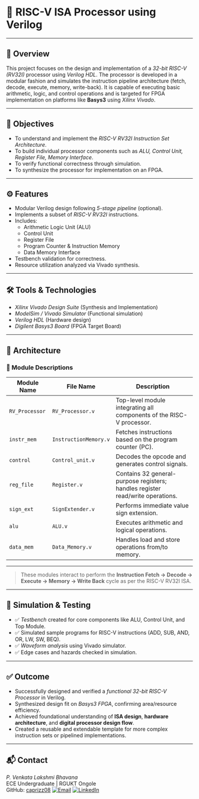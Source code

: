 # 🚀 RISC-V ISA Processor using Verilog

---

## 📌 Overview
This project focuses on the design and implementation of a *32-bit RISC-V (RV32I)* processor using *Verilog HDL*. The processor is developed in a modular fashion and simulates the instruction pipeline architecture (fetch, decode, execute, memory, write-back). It is capable of executing basic arithmetic, logic, and control operations and is targeted for FPGA implementation on platforms like **Basys3** using *Xilinx Vivado*.

---

## 🎯 Objectives
- To understand and implement the *RISC-V RV32I Instruction Set Architecture*.
- To build individual processor components such as *ALU, Control Unit, Register File, Memory Interface*.
- To verify functional correctness through simulation.
- To synthesize the processor for implementation on an FPGA.

---

## ⚙️ Features
- Modular Verilog design following *5-stage pipeline* (optional).
- Implements a subset of *RISC-V RV32I* instructions.
- Includes:
  - Arithmetic Logic Unit (ALU)
  - Control Unit
  - Register File
  - Program Counter & Instruction Memory
  - Data Memory Interface
- Testbench validation for correctness.
- Resource utilization analyzed via Vivado synthesis.

---

## 🛠 Tools & Technologies
- *Xilinx Vivado Design Suite* (Synthesis and Implementation)
- *ModelSim / Vivado Simulator* (Functional simulation)
- *Verilog HDL* (Hardware design)
- *Digilent Basys3 Board* (FPGA Target Board)

---

## 🧠 Architecture
### 🔧 Module Descriptions

| Module Name        | File Name               | Description |
|--------------------|--------------------------|-------------|
| `RV_Processor`      | `RV_Processor.v`         | Top-level module integrating all components of the RISC-V processor. |
| `instr_mem`         | `InstructionMemory.v`    | Fetches instructions based on the program counter (PC). |
| `control`           | `Control_unit.v`         | Decodes the opcode and generates control signals. |
| `reg_file`          | `Register.v`             | Contains 32 general-purpose registers; handles register read/write operations. |
| `sign_ext`          | `SignExtender.v`         | Performs immediate value sign extension. |
| `alu`              | `ALU.v`                  | Executes arithmetic and logical operations. |
| `data_mem`         | `Data_Memory.v`          | Handles load and store operations from/to memory. |

---

> These modules interact to perform the **Instruction Fetch → Decode → Execute → Memory → Write Back** cycle as per the RISC-V RV32I ISA.
         
---

## 🧪 Simulation & Testing
- ✅ *Testbench* created for core components like ALU, Control Unit, and Top Module.
- ✅ Simulated sample programs for RISC-V instructions (ADD, SUB, AND, OR, LW, SW, BEQ).
- ✅ *Waveform analysis* using Vivado simulator.
- ✅ Edge cases and hazards checked in simulation.

---

## ✅ Outcome
- Successfully designed and verified a *functional 32-bit RISC-V Processor* in Verilog.
- Synthesized design fit on *Basys3 FPGA*, confirming area/resource efficiency.
- Achieved foundational understanding of **ISA design**, **hardware architecture**, and **digital processor design flow**.
- Created a reusable and extendable template for more complex instruction sets or pipelined implementations.

---

## 📬 Contact
*P. Venkata Lakshmi Bhavana*  
ECE Undergraduate | RGUKT Ongole  
GitHub: [caprizz08](https://github.com/caprizz08)
[![Email](https://img.shields.io/badge/Email-bhavanapuckakayala@gmail.com-blue?logo=gmail&logoColor=white)](mailto:bhavanapuckakayala@gmail.com)
[![LinkedIn](https://img.shields.io/badge/LinkedIn-View_Profile-blue?logo=linkedin)](https://surl.li/cftmdh)
